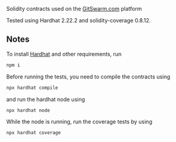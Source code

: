 Solidity contracts used on the [GitSwarm.com](https://gitswarm.com/) platform

Tested using Hardhat 2.22.2 and solidity-coverage 0.8.12.

## Notes

To install [Hardhat](https://hardhat.org/hardhat-runner/docs/getting-started#installation) and other requirements, run

```bash 
npm i
```

Before running the tests, you need to compile the contracts using 
```bash
npx hardhat compile
```
and run the hardhat node using 
```bash
npx hardhat node
```

While the node is running, run the coverage tests by using
```bash
npx hardhat coverage
```
